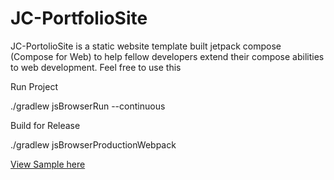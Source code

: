 # JC-PortfolioSite

JC-PortolioSite is a static website template built jetpack compose (Compose for Web) to help fellow developers extend their compose abilities to web development. Feel free to use this

Run Project

./gradlew jsBrowserRun --continuous


Build for Release

./gradlew jsBrowserProductionWebpack



[View Sample here](https://develnerd.github.io/)
